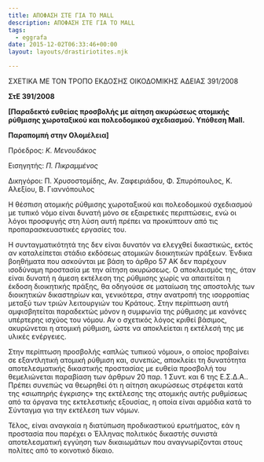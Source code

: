 ```yaml
---
title: ΑΠΟΦΑΣΗ ΣΤΕ ΓΙΑ ΤΟ MALL
description: ΑΠΟΦΑΣΗ ΣΤΕ ΓΙΑ ΤΟ MALL
tags:
  - eggrafa
date: 2015-12-02T06:33:46+00:00
layout: layouts/drastiriotites.njk

---
```


ΣΧΕΤΙΚΑ ΜΕ ΤΟΝ ΤΡΟΠΟ ΕΚΔΟΣΗΣ ΟΙΚΟΔΟΜΙΚΗΣ ΑΔΕΙΑΣ 391/2008

<!-- excerpt -->

**ΣτΕ 391/2008**

**\[Παραδεκτό ευθείας προσβολής με αίτηση ακυρώσεως ατομικής ρύθμισης χωροταξικού και πολεοδομικού σχεδιασμού. Υπόθεση Mall.**

**Παραπομπή στην Ολομέλεια\]**

Πρόεδρος: _Κ. Μενουδάκος_

Εισηγητής: _Π. Πικραμμένος_

Δικηγόροι: Π. Χρυσοστομίδης, Αν. Ζαφειριάδου, Φ. Σπυρόπουλος, Κ. Αλεξίου, Β. Γιαννόπουλος

Η θέσπιση ατομικής ρύθμισης χωροταξικού και πολεοδομικού σχεδιασμού με τυπικό νόμο είναι δυνατή μόνο σε εξαιρετικές περιπτώσεις, ενώ οι λόγοι προσφυγής στη λύση αυτή πρέπει να προκύπτουν από τις προπαρασκευαστικές εργασίες του.

Η συνταγματικότητά της δεν είναι δυνατόν να ελεγχθεί δικαστικώς, εκτός αν καταλείπεται στάδιο εκδόσεως ατομικών διοικητικών πράξεων. Ένδικα βοηθήματα που ασκούνται με βάση το άρθρο 57 ΑΚ δεν παρέχουν ισοδύναμη προ­στασία με την αίτηση ακυρώσεως. Ο αποκλεισμός της, όταν είναι δυνατή η άμεση εκτέλεση της ρύθμισης χωρίς να απαιτείται η έκδοση διοικητικής πράξης, θα οδηγούσε σε ματαίωση της αποστολής των διοικητικών δικαστηρίων και, γενικότερα, στην ανατροπή της ισορροπίας μεταξύ των τριών λειτουργιών του Κράτους. Στην περίπτωση αυτή αμφισβητείται παραδεκτώς μόνον η συμφω­νία της ρύθμισης με κανόνες υπέρτερης ισχύος του νόμου. Αν ο σχετικός λόγος κριθεί βάσιμος, ακυρώνεται η ατομική ρύθμιση, ώστε να αποκλείεται η εκτέλεσή της με υλικές ενέργειες.

Στην περίπτωση προσβολής «απλώς τυπικού νόμου», ο οποίος προβαίνει σε εξαντλητική ατομική ρύθμιση και, συνεπώς, αποκλείει τη δυνατότητα αποτελεσματικής δικαστικής προστασίας με ευθεία προσβολή του θεμελιώνεται παραβίαση των άρθρων 20 παρ. 1 Συντ. και 6 της Ε.Σ.Δ.Α.. Πρέπει συνεπώς να θεωρηθεί ότι η αίτηση ακυρώσεως στρέφεται κατά της «σιωπηρής έγκρισης» της εκτέλεσης της ατομικής αυτής ρυθμίσεως από τα όργανα της εκτελεστικής εξουσίας, η οποία είναι αρμόδια κατά το Σύνταγμα για την εκτέλεση των νόμων.

Τέλος, είναι αναγκαία η διατύπωση προδικαστικού ερωτήματος, εάν η προστασία που παρέχει ο Έλληνας πολιτικός δικαστής συνιστά αποτελεσματική εγγύηση των δικαιωμάτων που αναγνωρίζονται στους πολίτες από το κοινοτικό δίκαιο.
